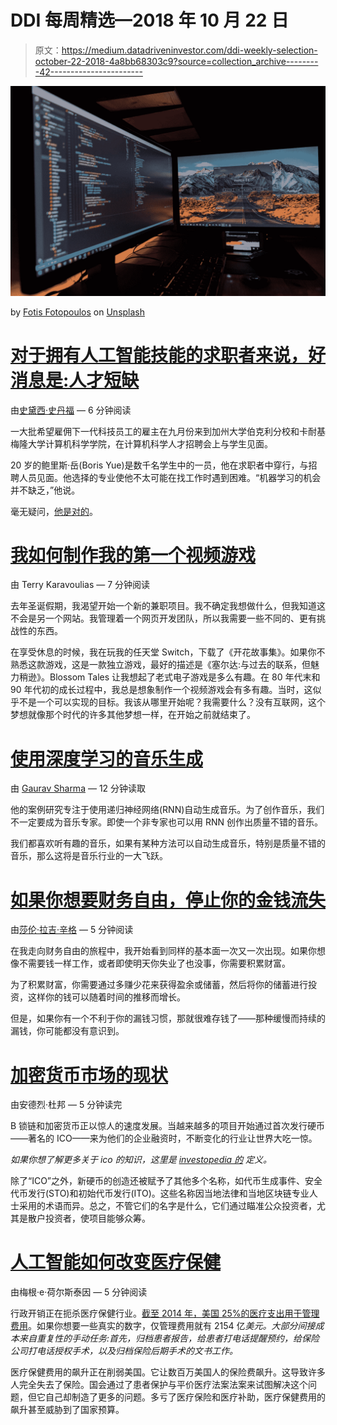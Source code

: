 # DDI 每周精选—2018 年 10 月 22 日

> 原文：<https://medium.datadriveninvestor.com/ddi-weekly-selection-october-22-2018-4a8bb68303c9?source=collection_archive---------42----------------------->

![](img/73ca99e34b6da1ff72ebf54577ffa317.png)

by [Fotis Fotopoulos](https://unsplash.com/@ffstop?utm_source=medium&utm_medium=referral) on [Unsplash](https://unsplash.com?utm_source=medium&utm_medium=referral)

# [对于拥有人工智能技能的求职者来说，好消息是:人才短缺](https://medium.com/datadriveninvestor/good-news-for-job-seekers-with-ai-skills-there-is-a-shortage-of-talent-e127ae4fcb35)

由[史黛西·史丹福](https://medium.com/@mldailynews) — 6 分钟阅读

一大批希望雇佣下一代科技员工的雇主在九月份来到加州大学伯克利分校和卡耐基梅隆大学计算机科学学院，在计算机科学人才招聘会上与学生见面。

20 岁的鲍里斯·岳(Boris Yue)是数千名学生中的一员，他在求职者中穿行，与招聘人员见面。他选择的专业使他不太可能在找工作时遇到困难。“机器学习的机会并不缺乏，”他说。

毫无疑问，[他是对的](https://medium.com/mlmemoirs/artificial-intelligence-salaries-heading-skyward-e41b2a7bba7d#Medium)。

# [我如何制作我的第一个视频游戏](https://medium.com/datadriveninvestor/how-i-built-my-first-video-game-dc3adaf5c6c6)

由 Terry Karavoulias — 7 分钟阅读

去年圣诞假期，我渴望开始一个新的兼职项目。我不确定我想做什么，但我知道这不会是另一个网站。我管理着一个网页开发团队，所以我需要一些不同的、更有挑战性的东西。

在享受休息的时候，我在玩我的任天堂 Switch，下载了《开花故事集》。如果你不熟悉这款游戏，这是一款独立游戏，最好的描述是《塞尔达:与过去的联系，但魅力稍逊》。Blossom Tales 让我想起了老式电子游戏是多么有趣。在 80 年代末和 90 年代初的成长过程中，我总是想象制作一个视频游戏会有多有趣。当时，这似乎不是一个可以实现的目标。我该从哪里开始呢？我需要什么？没有互联网，这个梦想就像那个时代的许多其他梦想一样，在开始之前就结束了。

# [使用深度学习的音乐生成](https://medium.com/datadriveninvestor/music-generation-using-deep-learning-85010fb982e2)

由 [Gaurav Sharma](https://medium.com/@gamesleo89) — 12 分钟读取

他的案例研究专注于使用递归神经网络(RNN)自动生成音乐。为了创作音乐，我们不一定要成为音乐专家。即使一个非专家也可以用 RNN 创作出质量不错的音乐。

我们都喜欢听有趣的音乐，如果有某种方法可以自动生成音乐，特别是质量不错的音乐，那么这将是音乐行业的一大飞跃。

# [如果你想要财务自由，停止你的金钱流失](https://medium.com/datadriveninvestor/if-you-want-financial-freedom-stop-your-money-leaks-486893e4009a)

由[莎伦·拉吉·辛格](https://medium.com/@sharonsingh.meisahn) — 5 分钟阅读

在我走向财务自由的旅程中，我开始看到同样的基本面一次又一次出现。如果你想像不需要钱一样工作，或者即使明天你失业了也没事，你需要积累财富。

为了积累财富，你需要通过多赚少花来获得盈余或储蓄，然后将你的储蓄进行投资，这样你的钱可以随着时间的推移而增长。

但是，如果你有一个不利于你的漏钱习惯，那就很难存钱了——那种缓慢而持续的漏钱，你可能都没有意识到。

# [加密货币市场的现状](https://medium.com/datadriveninvestor/the-state-of-the-cryptocurrency-market-9c827d5fba83)

由安德烈·杜邦 — 5 分钟读完

B 锁链和加密货币正以惊人的速度发展。当越来越多的项目开始通过首次发行硬币——著名的 ICO——来为他们的企业融资时，不断变化的行业让世界大吃一惊。

*如果你想了解更多关于 ico 的知识，这里是* [*investopedia 的*](https://www.investopedia.com/terms/i/initial-coin-offering-ico.asp) *定义。*

除了“ICO”之外，新硬币的创造还被赋予了其他多个名称，如代币生成事件、安全代币发行(STO)和初始代币发行(ITO)。这些名称因当地法律和当地区块链专业人士采用的术语而异。总之，不管它们的名字是什么，它们通过瞄准公众投资者，尤其是散户投资者，使项目能够众筹。

# [人工智能如何改变医疗保健](https://medium.com/datadriveninvestor/how-ai-could-transform-healthcare-ebe61a78c352)

由梅根·e·荷尔斯泰因 — 5 分钟阅读

行政开销正在扼杀医疗保健行业。[截至 2014 年，美国 25%的医疗支出用于管理费用](https://www.commonwealthfund.org/publications/journal-article/2014/sep/comparison-hospital-administrative-costs-eight-nations-us)。如果你想要一些真实的数字，仅管理费用就有 2154 亿*美元。大部分间接成本来自重复性的手动任务:首先，归档患者报告，给患者打电话提醒预约，给保险公司打电话授权手术，以及归档保险后期手术的文书工作。*

医疗保健费用的飙升正在削弱美国。它让数百万美国人的保险费飙升。这导致许多人完全失去了保险。国会通过了患者保护与平价医疗法案法案来试图解决这个问题，但它自己却制造了更多的问题。多亏了医疗保险和医疗补助，医疗保健费用的飙升甚至威胁到了国家预算。